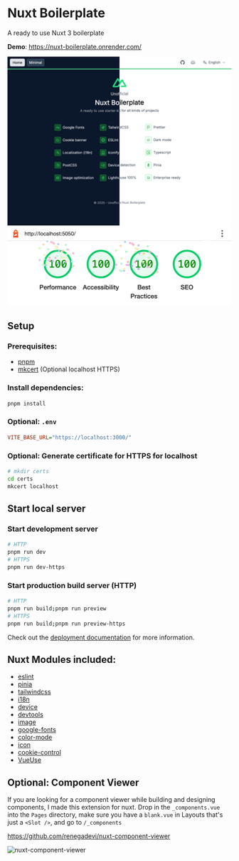 # Nuxt Boilerplate

A ready to use Nuxt 3 boilerplate

**Demo**: https://nuxt-boilerplate.onrender.com/

![screenshot](https://github.com/renegadevi/nuxt-boilerplate/blob/e806bae6efec29a19579d7cf76ef683ffe980917/.github/screenshot.png)
![lighthouse](https://github.com/renegadevi/nuxt-boilerplate/blob/e806bae6efec29a19579d7cf76ef683ffe980917/.github/lighthouse.png)

## Setup

### Prerequisites:

- [pnpm](https://pnpm.io/)
- [mkcert](https://github.com/FiloSottile/mkcert) (Optional localhost HTTPS)

### Install dependencies:

```bash
pnpm install
```

### Optional: `.env`

```ini
VITE_BASE_URL="https://localhost:3000/"
```

### Optional: Generate certificate for HTTPS for localhost

```bash
# mkdir certs
cd certs
mkcert localhost
```

## Start local server

### Start development server

```bash
# HTTP
pnpm run dev
# HTTPS
pnpm run dev-https
```

### Start production build server (HTTP)

```bash
# HTTP
pnpm run build;pnpm run preview
# HTTPS
pnpm run build;pnpm run preview-https
```

Check out the [deployment documentation](https://nuxt.com/docs/getting-started/deployment) for more information.

## Nuxt Modules included:

- [eslint](https://nuxt.com/modules/eslint)
- [pinia](https://nuxt.com/modules/pinia)
- [tailwindcss](https://nuxt.com/modules/tailwindcss)
- [i18n](https://nuxt.com/modules/i18n)
- [device](https://nuxt.com/modules/device)
- [devtools](https://nuxt.com/modules/devtools)
- [image](https://nuxt.com/modules/image)
- [google-fonts](https://nuxt.com/modules/google-fonts)
- [color-mode](https://nuxt.com/modules/color-mode)
- [icon](https://nuxt.com/modules/icon)
- [cookie-control](https://nuxt.com/modules/cookie-control)
- [VueUse](https://nuxt.com/modules/vueuse)

## Optional: Component Viewer

If you are looking for a component viewer while building and designing components, I made this extension for nuxt. Drop in the `_components.vue` into the `Pages` directory, make sure you have a `blank.vue` in Layouts that's just a `<Slot />`, and go to `/_components`

https://github.com/renegadevi/nuxt-component-viewer

![nuxt-component-viewer](https://raw.githubusercontent.com/renegadevi/nuxt-component-viewer/6ca97e434ccd52d0949712ca39420529d37b3b5b/.github/screenshot-1.png)
